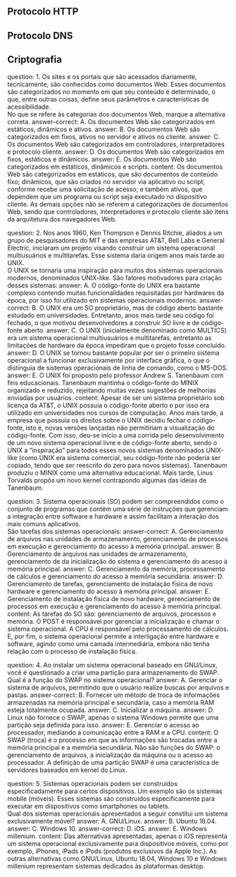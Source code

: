 ## Protocolo HTTP

## Protocolo DNS

## Criptografia
<?quiz?>
question: 1. Os sites e os portais que são acessados diariamente, tecnicamente, são conhecidos como documentos Web. Esses documentos são categorizados no momento em que seu conteúdo é determinado, o que, entre outras coisas, define seus parâmetros e características de acessibilidade.<br>No que se refere às categorias dos documentos Web, marque a alternativa correta.
answer-correct: A. Os documentos Web são categorizados em estáticos, dinâmicos e ativos.
answer: B. Os documentos Web são categorizados em fixos, ativos no servidor e ativos no cliente.
answer: C. Os documentos Web são categorizados em controladores, interpretadores e protocolo cliente.
answer: D. Os documentos Web são categorizados em fixos, estáticos e dinâmicos.
answer: E. Os documentos Web são categorizados em estáticos, dinâmicos e scripts.
content:
Os documentos Web são categorizados em estáticos, que são documentos de conteúdo fixo; dinâmicos, que são criados no servidor via aplicativo ou script, conforme recebe uma solicitação de acesso; e também ativos, que dependem que um programa ou script seja executado no dispositivo cliente. As demais opções não se referem a categorizações de documentos Web, sendo que controladores, interpretadores e protocolo cliente são itens da arquitetura dos navegadores Web.
<?/quiz?>

<?quiz?>
question: 2. Nos anos 1960, Ken Thompson e Dennis Ritchie, aliados a um grupo de pesquisadores do MIT e das empresas AT&T, Bell Labs e General Electric, iniciaram um projeto visando construir um sistema operacional multiusuários e multitarefas. Esse sistema daria origem anos mais tarde ao UNIX.<br>O UNIX se tornaria uma inspiração para muitos dos sistemas operacionais modernos, denominados UNIX-like. São fatores motivadores para criação desses sistemas:
answer: A. O código-fonte do UNIX era bastante complexo contendo muitas funcionalidades requisitadas por hardwares da época, por isso foi utilizado em sistemas operacionais modernos.
answer-correct: B. O UNIX era um SO proprietário, mas de código aberto bastante estudado em universidades. Entretanto, anos mais tarde seu código foi fechado, o que motivou desenvolvedores a construir SO livre e de código-fonte aberto.
answer: C. O UNIX (inicialmente denominado como MULTICS) era um sistema operacional multiusuários e multitarefas, entretanto as limitações de hardware da época impediram que o projeto fosse concluído.
answer: D. O UNIX se tornou bastante popular por ser o primeiro sistema operacional a funcionar exclusivamente por interface gráfica, o que o distinguia de sistemas operacionais de linha de comando, como o MS-DOS.
answer: E. O UNIX foi proposto pelo professor Andrew S. Tanenbaum com fins educacionais. Tanenbaum mantinha o código-fonte do MINIX organizado e reduzido, rejeitando muitas vezes sugestões de melhorias enviadas por usuários.
content:
Apesar de ser um sistema proprietário sob licença da AT&T, o UNIX possuía o código-fonte aberto e por isso era utilizado em universidades nos cursos de computação. Anos mais tarde, a empresa que possuía os direitos sobre o UNIX decidiu fechar o código-fonte, isto é, novas versões lançadas não permitiriam a visualização do código-fonte. Com isso, deu-se início a uma corrida pelo desenvolvimento de um novo sistema operacional livre e de código-fonte aberto, sendo o UNIX a “inspiração” para todos esses novos sistemas denominados UNIX-like (como UNIX era sistema comercial, seu código-fonte não poderia ser copiado, tendo que ser reescrito do zero para novos sistemas). Tanenbaum produziu o MINIX como uma alternativa educacional. Mais tarde, Linus Torvalds propôs um novo kernel contrapondo algumas das ideias de Tanenbaum.
<?/quiz?>

<?quiz?>
question: 3. Sistema operacionais (SO) podem ser compreendidos como o conjunto de programas que contém uma série de instruções que gerenciam a integração entre software e hardware e assim facilitam a interação dos mais comuns aplicativos.<br>São tarefas dos sistemas operacionais:
answer-correct: A. Gerenciamento de arquivos nas unidades de armazenamento, gerenciamento de processos em execução e gerenciamento do acesso à memória principal. 
answer: B. Gerenciamento de arquivos nas unidades de armazenamento, gerenciamento de da inicialização do sistema e gerenciamento do acesso à memória principal. 
answer: C. Gerenciamento da memória, processamento de cálculos e gerenciamento do acesso à memória secundária.
answer: D. Gerenciamento de tarefas, gerenciamento de instalação física de novo hardware e gerenciamento do acesso à memória principal. 
answer: E. Gerenciamento de instalação física de novo hardware, gerenciamento de processos em execução e gerenciamento do acesso à memória principal. 
content:
As tarefas do SO são: gerenciamento de arquivos, processos e memória. O POST é responsável por gerenciar a inicialização e chamar o sistema operacional. A CPU é responsável pelo processamento de cálculos. E, por fim, o sistema operacional permite a interligação entre hardware e software, agindo como uma camada intermediária, embora não tenha relação com o processo de instalação física.
<?/quiz?>

<?quiz?>
question: 4. Ao instalar um sistema operacional baseado em GNU/Linux, você é questionado a criar uma partição para armazenamento do SWAP.<br>Qual é a função do SWAP no sistema operacional?
answer: A. Gerenciar o sistema de arquivos, permitindo que o usuário realize buscas por arquivos e pastas.
answer-correct: B. Fornecer um método de troca de informações armazenadas na memória principal e secundária, caso a memória RAM esteja totalmente ocupada.
answer: C. Inicializar a máquina.
answer: D. Linux não fornece o SWAP, apenas o sistema Windows permite que uma partição seja definida para isso.
answer: E. Gerenciar o acesso ao processador, mediando a comunicação entre a RAM e a CPU.
content:
O SWAP (troca) é o processo em que as informações são trocadas entre a memória principal e a memória secundária. Não são funções do SWAP: o gerenciamento de arquivos, a inicialização da máquina ou o acesso ao processador. A definição de uma partição SWAP é uma característica de servidores baseados em kernel do Linux.
<?/quiz?>

<?quiz?>
question: 5. Sistemas operacionais podem ser construídos especificadamente para certos dispositivos. Um exemplo são os sistemas mobile (móveis). Esses sistemas são construídos especificamente para executar em dispositivos como smartphones ou tablets.<br>Qual dos sistemas operacionais apresentados a seguir constitui um sistema exclusivamente móvel?
answer: A. GNU/Linux.
answer: B. Ubuntu 18.04.
answer: C. Windows 10.
answer-correct: D. iOS.
answer: E. Windows millenium.
content:
Das alternativas apresentadas, apenas o iOS representa um sistema operacional exclusivamente para dispositivos móveis, como por exemplo, iPhones, iPads e iPods (produtos exclusivos da Apple Inc.). As outras alternativas como GNU/Linux, Ubuntu 18.04, Windows 10 e Windows millenium representam sistemas dedicados às plataformas desktop.
<?/quiz?>